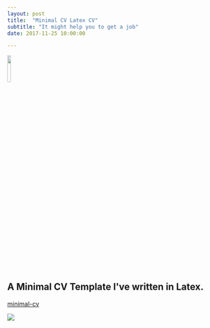 ```yaml
---
layout: post
title:  "Minimal CV Latex CV"
subtitle: "It might help you to get a job"
date: 2017-11-25 10:00:00

---
```


<img src="https://github.com/vjex/minimal-cv/raw/master/images/latex-logo.png" height="12.5%" width="12.5%">

## A Minimal CV Template I've written in Latex.

[minimal-cv](https://github.com/vjex/minimal-cv)


<img src="https://github.com/vjex/minimal-cv/raw/master/sample/Preview.png"> 



